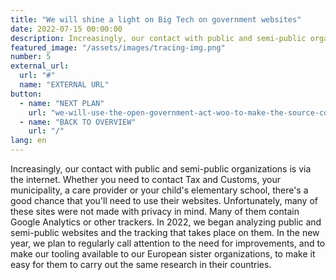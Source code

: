 ```yaml
---
title: "We will shine a light on Big Tech on government websites"
date: 2022-07-15 00:00:00
description: Increasingly, our contact with public and semi-public organizations is via the internet.
featured_image: "/assets/images/tracing-img.png"
number: 5
external_url:
  url: "#"
  name: "EXTERNAL URL"
button:
  - name: "NEXT PLAN"
    url: "we-will-use-the-open-government-act-woo-to-make-the-source-code-of-algorithms-public"
  - name: "BACK TO OVERVIEW"
    url: "/"
lang: en
---
```


Increasingly, our contact with public and semi-public organizations is via the internet. Whether you need to contact Tax and Customs, your municipality, a care provider or your child's elementary school, there's a good chance that you'll need to use their websites. Unfortunately, many of these sites were not made with privacy in mind. Many of them contain Google Analytics or other trackers. In 2022, we began analyzing public and semi-public websites and the tracking that takes place on
them. In the new year, we plan to regularly call attention to the need for improvements, and to make our tooling available to our European sister organizations, to make it easy for them to carry out the same research in their countries.